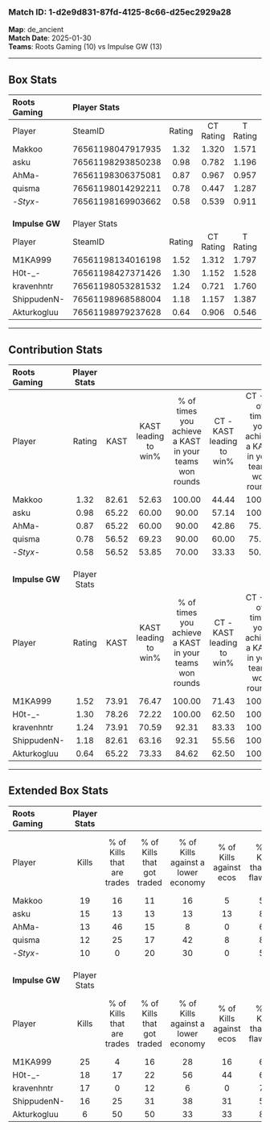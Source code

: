 ### Match ID: 1-d2e9d831-87fd-4125-8c66-d25ec2929a28  
**Map**: de_ancient  
**Match Date**: 2025-01-30  
**Teams**: Roots Gaming (10) vs Impulse GW (13)  

---  

## Box Stats  

| **Roots Gaming** | Player Stats      |        |           |          |       |      |       |         |        |      |     |
| :- | :- | :-: | :-: | :-: | :-: | :-: | :-: | :-: | :-: | :-: | :-: |
| Player           | SteamID           | Rating | CT Rating | T Rating | KAST  | ADR  | Kills | Assists | Deaths | K/D  | HS% |
| Makkoo           | 76561198047917935 |  1.32  |   1.320   |  1.571   | 82.61 | 92.7 |  19   |    4    |   16   | 1.19 | 68  |
| asku             | 76561198293850238 |  0.98  |   0.782   |  1.196   | 65.22 | 64.7 |  15   |    4    |   15   | 1.00 | 33  |
| AhMa-            | 76561198306375081 |  0.87  |   0.967   |  0.957   | 65.22 | 55.1 |  13   |    3    |   15   | 0.87 | 61  |
| quisma           | 76561198014292211 |  0.78  |   0.447   |  1.287   | 56.52 | 64.6 |  12   |    4    |   16   | 0.75 | 33  |
| -_Styx_-         | 76561198169903662 |  0.58  |   0.539   |  0.911   | 56.52 | 63.0 |  10   |    3    |   21   | 0.48 | 90  |
|                  |                   |        |           |          |       |      |       |         |        |      |     |
|                  |                   |        |           |          |       |      |       |         |        |      |     |
|                  |                   |        |           |          |       |      |       |         |        |      |     |
| **Impulse GW**   | Player Stats      |        |           |          |       |      |       |         |        |      |     |
| Player           | SteamID           | Rating | CT Rating | T Rating | KAST  | ADR  | Kills | Assists | Deaths | K/D  | HS% |
| M1KA999          | 76561198134016198 |  1.52  |   1.312   |  1.797   | 73.91 | 97.3 |  25   |    3    |   15   | 1.67 | 64  |
| H0t-_-           | 76561198427371426 |  1.30  |   1.152   |  1.528   | 78.26 | 88.7 |  18   |    7    |   14   | 1.29 | 33  |
| kravenhntr       | 76561198053281532 |  1.24  |   0.721   |  1.760   | 73.91 | 85.7 |  17   |    6    |   13   | 1.31 | 52  |
| ShippudenN-      | 76561198968588004 |  1.18  |   1.157   |  1.387   | 82.61 | 84.7 |  16   |    9    |   17   | 0.94 | 62  |
| Akturkogluu      | 76561198979237628 |  0.64  |   0.906   |  0.546   | 65.22 | 37.9 |   6   |    3    |   11   | 0.55 | 83  |
---  

## Contribution Stats  

| **Roots Gaming** | Player Stats |       |                      |                                                        |                           |                                                             |                          |                                                            |
| :- | :-: | :-: | :-: | :-: | :-: | :-: | :-: | :-: |
| Player           |    Rating    | KAST  | KAST leading to win% | % of times you achieve a KAST in your teams won rounds | CT - KAST leading to win% | CT - % of times you achieve a KAST in your teams won rounds | T - KAST leading to win% | T - % of times you achieve a KAST in your teams won rounds |
| Makkoo           |     1.32     | 82.61 |        52.63         |                         100.00                         |           44.44           |                           100.00                            |          60.00           |                           100.00                           |
| asku             |     0.98     | 65.22 |        60.00         |                         90.00                          |           57.14           |                           100.00                            |          62.50           |                           83.33                            |
| AhMa-            |     0.87     | 65.22 |        60.00         |                         90.00                          |           42.86           |                            75.00                            |          75.00           |                           100.00                           |
| quisma           |     0.78     | 56.52 |        69.23         |                         90.00                          |           60.00           |                            75.00                            |          75.00           |                           100.00                           |
| -_Styx_-         |     0.58     | 56.52 |        53.85         |                         70.00                          |           33.33           |                            50.00                            |          71.43           |                           83.33                            |
|                  |              |       |                      |                                                        |                           |                                                             |                          |                                                            |
|                  |              |       |                      |                                                        |                           |                                                             |                          |                                                            |
|                  |              |       |                      |                                                        |                           |                                                             |                          |                                                            |
| **Impulse GW**   | Player Stats |       |                      |                                                        |                           |                                                             |                          |                                                            |
| Player           |    Rating    | KAST  | KAST leading to win% | % of times you achieve a KAST in your teams won rounds | CT - KAST leading to win% | CT - % of times you achieve a KAST in your teams won rounds | T - KAST leading to win% | T - % of times you achieve a KAST in your teams won rounds |
| M1KA999          |     1.52     | 73.91 |        76.47         |                         100.00                         |           71.43           |                           100.00                            |          80.00           |                           100.00                           |
| H0t-_-           |     1.30     | 78.26 |        72.22         |                         100.00                         |           62.50           |                           100.00                            |          80.00           |                           100.00                           |
| kravenhntr       |     1.24     | 73.91 |        70.59         |                         92.31                          |           83.33           |                           100.00                            |          63.64           |                           87.50                            |
| ShippudenN-      |     1.18     | 82.61 |        63.16         |                         92.31                          |           55.56           |                           100.00                            |          70.00           |                           87.50                            |
| Akturkogluu      |     0.64     | 65.22 |        73.33         |                         84.62                          |           62.50           |                           100.00                            |          85.71           |                           75.00                            |
---  

## Extended Box Stats  

| **Roots Gaming** | Player Stats |                            |                            |                                    |                         |                              |                                 |        |                             |                                     |                          |                               |                            |
| :- | :-: | :-: | :-: | :-: | :-: | :-: | :-: | :-: | :-: | :-: | :-: | :-: | :-: |
| Player           |    Kills     | % of Kills that are trades | % of Kills that got traded | % of Kills against a lower economy | % of Kills against ecos | % of Kills that are flawless | % of Kills that are close duels | Deaths | % of Deaths that get traded | % of Deaths against a lower economy | % of Deaths against ecos | % of Deaths that are flawless | % of Deaths that are close |
| Makkoo           |      19      |             16             |             11             |                 16                 |            5            |              58              |                5                |   16   |             31              |                  0                  |            0             |              63               |             0              |
| asku             |      15      |             13             |             13             |                 13                 |           13            |              87              |                0                |   15   |              0              |                  7                  |            0             |              73               |             0              |
| AhMa-            |      13      |             46             |             15             |                 8                  |            0            |              62              |                0                |   15   |             27              |                  0                  |            0             |              53               |             0              |
| quisma           |      12      |             25             |             17             |                 42                 |            8            |              83              |                0                |   16   |             19              |                  0                  |            0             |              63               |             0              |
| -_Styx_-         |      10      |             0              |             20             |                 30                 |            0            |              50              |                0                |   21   |             29              |                 10                  |            5             |              67               |             5              |
|                  |              |                            |                            |                                    |                         |                              |                                 |        |                             |                                     |                          |                               |                            |
|                  |              |                            |                            |                                    |                         |                              |                                 |        |                             |                                     |                          |                               |                            |
|                  |              |                            |                            |                                    |                         |                              |                                 |        |                             |                                     |                          |                               |                            |
| **Impulse GW**   | Player Stats |                            |                            |                                    |                         |                              |                                 |        |                             |                                     |                          |                               |                            |
| Player           |    Kills     | % of Kills that are trades | % of Kills that got traded | % of Kills against a lower economy | % of Kills against ecos | % of Kills that are flawless | % of Kills that are close duels | Deaths | % of Deaths that get traded | % of Deaths against a lower economy | % of Deaths against ecos | % of Deaths that are flawless | % of Deaths that are close |
| M1KA999          |      25      |             4              |             16             |                 28                 |           16            |              64              |                0                |   15   |             13              |                 27                  |            13            |              73               |             0              |
| H0t-_-           |      18      |             17             |             22             |                 56                 |           44            |              61              |                6                |   14   |             14              |                 14                  |            7             |              50               |             0              |
| kravenhntr       |      17      |             0              |             12             |                 6                  |            0            |              71              |                0                |   13   |              8              |                  8                  |            8             |              54               |             8              |
| ShippudenN-      |      16      |             25             |             31             |                 38                 |           31            |              56              |                0                |   17   |             24              |                 12                  |            6             |              76               |             0              |
| Akturkogluu      |      6       |             50             |             50             |                 33                 |           33            |              83              |                0                |   11   |              9              |                  9                  |            9             |              91               |             0              |
